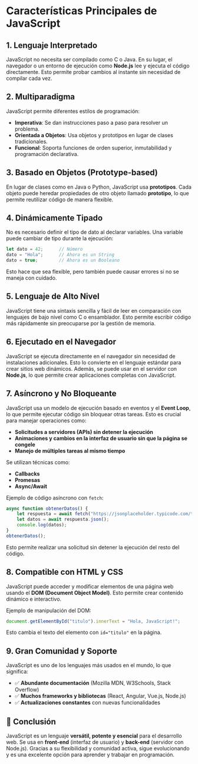 # Características Principales de JavaScript

## 1. Lenguaje Interpretado
JavaScript no necesita ser compilado como C o Java. En su lugar, el navegador o un entorno de ejecución como **Node.js** lee y ejecuta el código directamente. Esto permite probar cambios al instante sin necesidad de compilar cada vez.

## 2. Multiparadigma
JavaScript permite diferentes estilos de programación:
- **Imperativa**: Se dan instrucciones paso a paso para resolver un problema.
- **Orientada a Objetos**: Usa objetos y prototipos en lugar de clases tradicionales.
- **Funcional**: Soporta funciones de orden superior, inmutabilidad y programación declarativa.

## 3. Basado en Objetos (Prototype-based)
En lugar de clases como en Java o Python, JavaScript usa **prototipos**. Cada objeto puede heredar propiedades de otro objeto llamado **prototipo**, lo que permite reutilizar código de manera flexible.

## 4. Dinámicamente Tipado
No es necesario definir el tipo de dato al declarar variables. Una variable puede cambiar de tipo durante la ejecución:

```js
let dato = 42;      // Número
dato = "Hola";      // Ahora es un String
dato = true;        // Ahora es un Booleano
```

Esto hace que sea flexible, pero también puede causar errores si no se maneja con cuidado.

## 5. Lenguaje de Alto Nivel
JavaScript tiene una sintaxis sencilla y fácil de leer en comparación con lenguajes de bajo nivel como C o ensamblador. Esto permite escribir código más rápidamente sin preocuparse por la gestión de memoria.

## 6. Ejecutado en el Navegador
JavaScript se ejecuta directamente en el navegador sin necesidad de instalaciones adicionales. Esto lo convierte en el lenguaje estándar para crear sitios web dinámicos. Además, se puede usar en el servidor con **Node.js**, lo que permite crear aplicaciones completas con JavaScript.

## 7. Asíncrono y No Bloqueante
JavaScript usa un modelo de ejecución basado en eventos y el **Event Loop**, lo que permite ejecutar código sin bloquear otras tareas. Esto es crucial para manejar operaciones como:
- **Solicitudes a servidores (APIs) sin detener la ejecución**
- **Animaciones y cambios en la interfaz de usuario sin que la página se congele**
- **Manejo de múltiples tareas al mismo tiempo**

Se utilizan técnicas como:
- **Callbacks**
- **Promesas**
- **Async/Await**

Ejemplo de código asíncrono con `fetch`:

```js
async function obtenerDatos() {
    let respuesta = await fetch("https://jsonplaceholder.typicode.com/todos/1");
    let datos = await respuesta.json();
    console.log(datos);
}
obtenerDatos();
```

Esto permite realizar una solicitud sin detener la ejecución del resto del código.

## 8. Compatible con HTML y CSS
JavaScript puede acceder y modificar elementos de una página web usando el **DOM (Document Object Model)**. Esto permite crear contenido dinámico e interactivo.

Ejemplo de manipulación del DOM:

```js
document.getElementById("titulo").innerText = "Hola, JavaScript!";
```

Esto cambia el texto del elemento con `id="titulo"` en la página.

## 9. Gran Comunidad y Soporte
JavaScript es uno de los lenguajes más usados en el mundo, lo que significa:
- ✅ **Abundante documentación** (Mozilla MDN, W3Schools, Stack Overflow)
- ✅ **Muchos frameworks y bibliotecas** (React, Angular, Vue.js, Node.js)
- ✅ **Actualizaciones constantes** con nuevas funcionalidades

## 🌟 Conclusión
JavaScript es un lenguaje **versátil, potente y esencial** para el desarrollo web. Se usa en **front-end** (interfaz de usuario) y **back-end** (servidor con Node.js). Gracias a su flexibilidad y comunidad activa, sigue evolucionando y es una excelente opción para aprender y trabajar en programación.
